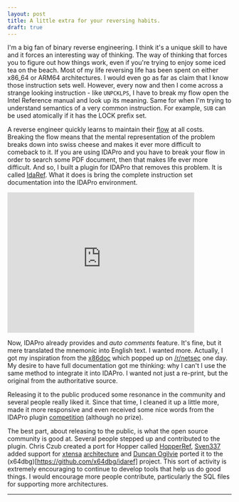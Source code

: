```yaml
---
layout: post
title: A little extra for your reversing habits.
draft: true
---
```


I'm a big fan of binary reverse engineering. I think it's a unique skill to have and it forces an interesting way of thinking. The way of thinking that forces you to figure out how things work, even if you're trying to enjoy some iced tea on the beach. Most of my life reversing life has been spent on either x86_64 or ARM64 architectures. I would even go as far as claim that I know those instruction sets well. However, every now and then I come across a strange looking instruction - like `UNPCKLPS`, I have to break my flow open the Intel Reference manual and look up its meaning. Same for when I'm trying to understand semantics of a very common instruction. For example, `SUB` can be used atomically if it has the LOCK prefix set.

A reverse engineer quickly learns to maintain their [flow](https://en.wikipedia.org/wiki/Flow_(psychology)) at all costs. Breaking the flow means that the mental representation of the problem breaks down into swiss cheese and makes it ever more difficult to comeback to it. If you are using IDAPro and you have to break your flow in order to search some PDF document, then that makes life ever more difficult. And so, I built a plugin for IDAPro that removes this problem. It is called [IdaRef](https://github.com/nologic/idaref). What it does is bring the complete instruction set documentation into the IDAPro environment.

<iframe width="420" height="315" src="https://www.youtube.com/embed/frdVz5yITr0" frameborder="0" allowfullscreen></iframe>

Now, IDAPro already provides and _auto comments_ feature. It's fine, but it mere translated the mnemonic into English text. I wanted more. Actually, I got my inspiration from the [x86doc](http://www.felixcloutier.com/x86/) which popped up on [/r/netsec](https://www.reddit.com/r/netsec) one day. My desire to have full documentation got me thinking: why I can't I use the same method to integrate it into IDAPro. I wanted not just a re-print, but the original from the authoritative source.

Releasing it to the public produced some resonance in the community and several people really liked it. Since that time, I cleaned it up a little more, made it more responsive and even received some nice words from the IDAPro plugin [competition](https://www.hex-rays.com/contests/2015/index.shtml) (although no prize).

The best part, about releasing to the public, is what the open source community is good at. Several people stepped up and contributed to the plugin. Chris Czub created a port for Hopper called [HopperRef](https://github.com/zbuc/hopperref), [Sven337](https://github.com/sven337) added support for [xtensa](http://www.linux-xtensa.org/) [architecture](http://0x04.net/~mwk/doc/xtensa.pdf) and [Duncan Ogilvie](https://github.com/mrexodia) ported it to the (x64dbg)[https://github.com/x64dbg/idaref] project. This sort of activity is extremely encouraging to continue to develop tools that help us do good things. I would encourage more people contribute, particularly the SQL files for supporting more architectures.

-----
